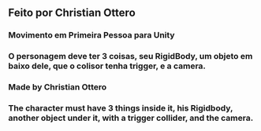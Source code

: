 ## Feito por Christian Ottero

### Movimento em Primeira Pessoa para Unity

### O personagem deve ter 3 coisas, seu RigidBody, um objeto em baixo dele, que o colisor tenha trigger, e a camera.

### Made by Christian Ottero

### The character must have 3 things inside it, his Rigidbody, another object under it, with a trigger collider, and the camera.